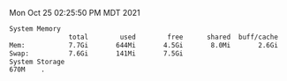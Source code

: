 Mon Oct 25 02:25:50 PM MDT 2021
```bash
System Memory
               total        used        free      shared  buff/cache   available
Mem:           7.7Gi       644Mi       4.5Gi       8.0Mi       2.6Gi       6.7Gi
Swap:          7.6Gi       141Mi       7.5Gi
System Storage
670M	.
```
```bash
